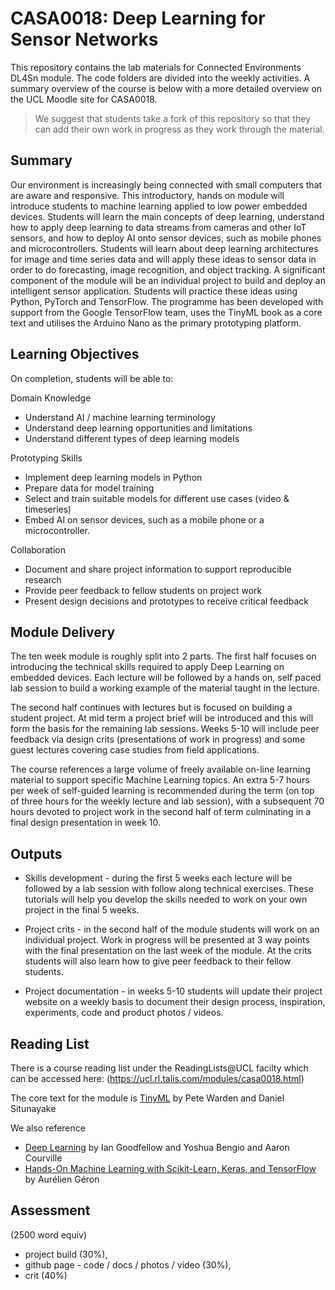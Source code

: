 # CASA0018: Deep Learning for Sensor Networks

This repository contains the lab materials for Connected Environments DL4Sn module. The code folders are divided into the weekly activities. A summary overview of the course is below with a more detailed overview on the UCL Moodle site for CASA0018.

> We suggest that students take a fork of this repository so that they can add their own work in progress as they work through the material.

## Summary

Our environment is increasingly being connected with small computers that are aware and responsive. This introductory, hands on module will introduce students to machine learning applied to low power embedded devices. Students will learn the main concepts of deep learning, understand how to apply deep learning to data streams from cameras and other IoT sensors, and how to deploy AI onto sensor devices, such as mobile phones and microcontrollers. Students will learn about deep learning architectures for image and time series data and will apply these ideas to sensor data in order to do forecasting, image recognition, and object tracking.  A significant component of the module will be an individual project to build and deploy an intelligent sensor application. Students will practice these ideas using Python, PyTorch and TensorFlow. The programme has been developed with support from the Google TensorFlow team, uses the TinyML book as a core text and utilises the Arduino Nano as the primary prototyping platform.


## Learning Objectives

On completion, students will be able to:

Domain Knowledge
 - Understand AI / machine learning terminology
 - Understand deep learning opportunities and limitations
 - Understand different types of deep learning models

Prototyping Skills
 - Implement deep learning models in Python
 - Prepare data for model training
 - Select and train suitable models for different use cases (video & timeseries)
 - Embed AI on sensor devices, such as a mobile phone or a microcontroller.

Collaboration
 - Document and share project information to support reproducible research
 - Provide peer feedback to fellow students on project work
 - Present design decisions and prototypes to receive critical feedback


## Module Delivery

The ten week module is roughly split into 2 parts. The first half focuses on introducing the technical skills required to apply Deep Learning on embedded devices. Each lecture will be followed by a hands on, self paced lab session to build a working example of the material taught in the lecture.

The second half continues with lectures but is focused on building a student project. At mid term a project brief will be introduced and this will form the basis for the remaining lab sessions. Weeks 5-10 will include peer feedback via design crits (presentations of work in progress) and some guest lectures covering case studies from field applications.

The course references a large volume of freely available on-line learning material to support specific Machine Learning topics. An extra 5-7 hours per week of self-guided learning is recommended during the term (on top of three hours for the weekly lecture and lab session), with a subsequent 70 hours devoted to project work in the second half of term culminating in a final design presentation in week 10.


## Outputs

- Skills development - during the first 5 weeks each lecture will be followed by a lab session with follow along technical exercises. These tutorials will help you develop the skills needed to work on your own project in the final 5 weeks.

- Project crits - in the second half of the module students will work on an individual project. Work in progress will be presented at 3 way points with the final presentation on the last week of the module. At the crits students will also learn how to give peer feedback to their fellow students.

- Project documentation - in weeks 5-10 students will update their project website on a weekly basis to document their design process, inspiration, experiments, code and product photos / videos.


## Reading List

There is a course reading list under the ReadingLists@UCL facilty which can be accessed here: (https://ucl.rl.talis.com/modules/casa0018.html)

The core text for the module is [TinyML](https://tinymlbook.com/) by Pete Warden and Daniel Situnayake  

We also reference
- [Deep Learning](https://www.deeplearningbook.org/) by Ian Goodfellow and Yoshua Bengio and Aaron Courville
- [Hands-On Machine Learning with Scikit-Learn, Keras, and TensorFlow](https://www.oreilly.com/library/view/hands-on-machine-learning/9781492032632/) by Aurélien Géron


## Assessment

(2500 word equiv)
- project build (30%),
- github page - code / docs / photos / video (30%),
- crit (40%)


